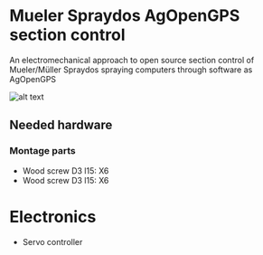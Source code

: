 # Mueler Spraydos AgOpenGPS section control
An electromechanical approach to open source section control of Mueler/Müller Spraydos spraying computers through software as AgOpenGPS

![alt text](https://github.com/SchoGiGIT/Mueller-Spraydos-AgOpenGPS-section-control/blob/main/Pictures/Overview1.PNG)

## Needed hardware
### Montage parts
* Wood screw D3 l15: X6
* Wood screw D3 l15: X6

# Electronics
* Servo controller
